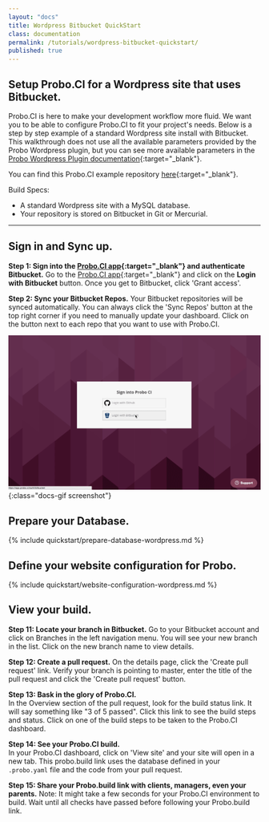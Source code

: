 ```yaml
---
layout: "docs"
title: Wordpress Bitbucket QuickStart
class: documentation
permalink: /tutorials/wordpress-bitbucket-quickstart/
published: true
---
```


## Setup Probo.CI for a Wordpress site that uses Bitbucket.
Probo.CI is here to make your development workflow more fluid. We want you to be able to configure Probo.CI to fit your project's needs. Below is a step by step example of a standard Wordpress site install with Bitbucket. This walkthrough does not use all the available parameters provided by the Probo Wordpress plugin, but you can see more available parameters in the [Probo Wordpress Plugin documentation](/plugins/wordpress-plugin/ "Probo Wordpress Plugin Documentation"){:target="\_blank"}.

You can find this Probo.CI example repository [here](https://bitbucket.org/Probo-Demos/probo-example-wordpress){:target="\_blank"}.

Build Specs:

* A standard Wordpress site with a MySQL database.
* Your repository is stored on Bitbucket in Git or Mercurial.

----


## Sign in and Sync up.
**Step 1: Sign into the [Probo.CI app](https://app.probo.ci/){:target="_blank"} and authenticate Bitbucket.**
Go to the [Probo.CI app](https://app.probo.ci/){:target="\_blank"} and click on the **Login with Bitbucket** button. Once you get to Bitbucket, click 'Grant access'.

**Step 2: Sync your Bitbucket Repos.**
Your Bitbucket repositories will be synced automatically. You can always click the 'Sync Repos' button at the top right corner if you need to manually update your dashboard. Click on the button next to each repo that you want to use with Probo.CI.

![Authenticate GIF](/images/bitbucketauth.gif){:class="docs-gif screenshot"}

## Prepare your Database.
{% include quickstart/prepare-database-wordpress.md %}

## Define your website configuration for Probo.
{% include quickstart/website-configuration-wordpress.md %}

## View your build.
**Step 11: Locate your branch in Bitbucket.**
Go to your Bitbucket account and click on Branches in the left navigation menu. You will see your new branch in the list. Click on the new branch name to view details.

**Step 12: Create a pull request.**
On the details page, click the 'Create pull request' link. Verify your branch is pointing to master, enter the title of the pull request and click the 'Create pull request' button.    

**Step 13: Bask in the glory of Probo.CI.**  
In the Overview section of the pull request, look for the build status link. It will say something like "3 of 5 passed". Click this link to see the build steps and status. Click on one of the build steps to be taken to the Probo.CI dashboard.

**Step 14: See your Probo.CI build.**  
In your Probo.CI dashboard, click on 'View site' and your site will open in a new tab. This probo.build link uses the database defined in your `.probo.yaml` file and the code from your pull request.

**Step 15: Share your Probo.build link with clients, managers, even your parents.**
Note: It might take a few seconds for your Probo.CI environment to build. Wait until all checks have passed before following your Probo.build link.  
